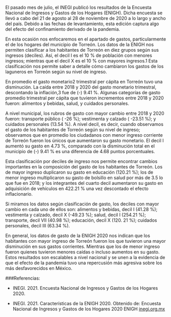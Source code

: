 
El pasado mes de julio, el INEGI publicó los resultados de la Encuesta Nacional de Ingresos y Gastos de los Hogares (ENIGH). Dicha encuesta se llevó a cabo del 21 de agosto al 28 de noviembre de 2020 a lo largo y ancho del país. Debido a las fechas de levantamiento, esta edición captura algo del efecto del confinamiento derivado de la pandemia.

En esta ocasión nos enfocaremos en el apartado de gastos, particularmente el de los hogares del municipio de Torreón. Los datos de la ENIGH nos permiten clasificar a los habitantes de Torreón en diez grupos según sus ingresos (deciles). Así, el decil I es el 10 % de población con menores ingresos; mientras que el decil X es el 10 % con mayores ingresos.1 Esta clasificación nos permite saber a detalle cómo cambiaron los gastos de los laguneros en Torreón según su nivel de ingreso.

En promedio el gasto monetario2 trimestral per cápita en Torreón tuvo una disminución. La caída entre 2018 y 2020 del gasto monetario trimestral, descontando la inflación,3 fue de (-) 9.41 %. Algunas categorías de gasto promedio trimestral per cápita que tuvieron incrementos entre 2018 y 2020 fueron: alimentos y bebidas, salud, y cuidados personales.

A nivel municipal, los rubros de gasto con mayor cambio entre 2018 y 2020 fueron: transporte público ( -26 %); vestimenta y calzado ( -23.51 %); y cuidados personales (13.54 %).
A nivel decil, es decir, cuando observamos el gasto de los habitantes de Torreón según su nivel de ingreso; observamos que en promedio los ciudadanos con menor ingreso corriente de Torreón fueron los únicos que aumentaron su gasto monetario. El decil I aumentó su gasto en 4.73 %, comparado con la disminución total en el municipio de (-) 9.41 % es una diferencia de 4.68 puntos porcentuales.

Esta clasificación por deciles de ingreso nos permite encontrar cambios importantes en la composición del gasto de los habitantes de Torreón. Los de mayor ingreso duplicaron su gasto en educación (120.21 %); los de menor ingreso multiplicaron su gasto de bolsillo en salud por más de 3.5 lo que fue en 2018; y los integrantes del cuarto decil aumentaron su gasto en adquisición de vehículos en 422.21 % una vez descontado el efecto inflacionario.

Si miramos los datos según clasificación de gasto, los deciles con mayor cambio en cada uno de ellos son: alimentos y bebidas, decil I (41.28 %); vestimenta y calzado, decil X (-49.23 %); salud, decil I (254.21 %); transporte, decil VII (40.98 %); educación, decil X (120. 21 %); cuidados personales, decil III (63.34 %).

En general, los datos de gasto de la ENIGH 2020 nos indican que los habitantes con mayor ingreso de Torreón fueron los que tuvieron una mayor disminución en sus gastos corrientes. Mientras que los de menor ingreso fueron quienes tuvieron menores caídas o incluso aumentos en su gasto. Estos resultados son escalables a nivel nacional y se unen a la evidencia de que el efecto de la pandemia tuvo una repercusión más agresiva sobre los más desfavorecidos en México.


###Referencias:

- INEGI. 2021. Encuesta Nacional de Ingresos y Gastos de los Hogares 2020.

- INEGI. 2021. Características de la ENIGH 2020. Obtenido de: Encuesta Nacional de Ingresos y Gastos de los Hogares 2020 ENIGH [inegi.org.mx](inegi.org.mx)
